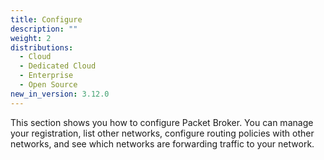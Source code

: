 ```yaml
---
title: Configure
description: ""
weight: 2
distributions:
  - Cloud
  - Dedicated Cloud
  - Enterprise
  - Open Source
new_in_version: 3.12.0
---
```


This section shows you how to configure Packet Broker. You can manage your registration, list other networks, configure routing policies with other networks, and see which networks are forwarding traffic to your network.
